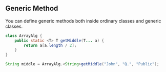 ## Generic Method

You can define generic methods both inside ordinary classes and generic classes.

```java
class ArrayAlg {
    public static <T> T getMiddle(T... a) {
        return a[a.length / 2];
    }
}

String middle = ArrayAlg.<String>getMiddle("John", "Q.", "Public");
```

